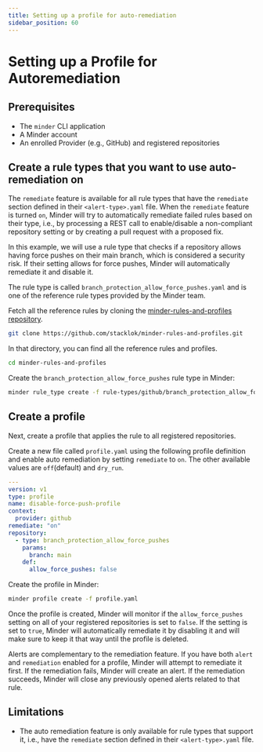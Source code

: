 ```yaml
---
title: Setting up a profile for auto-remediation
sidebar_position: 60
---
```


# Setting up a Profile for Autoremediation

## Prerequisites

* The `minder` CLI application
* A Minder account
* An enrolled Provider (e.g., GitHub) and registered repositories

## Create a rule types that you want to use auto-remediation on

The `remediate` feature is available for all rule types that have the `remediate` section defined in their
`<alert-type>.yaml` file. When the `remediate` feature is turned `on`, Minder will try to automatically remediate failed
rules based on their type, i.e., by processing a REST call to enable/disable a non-compliant repository setting or by
creating a pull request with a proposed fix.

In this example, we will use a rule type that checks if a repository allows having force pushes on their main branch,
which is considered a security risk. If their setting allows for force pushes, Minder will automatically remediate it
and disable it. 

The rule type is called `branch_protection_allow_force_pushes.yaml` and is one of the reference rule types provided by
the Minder team.

Fetch all the reference rules by cloning the [minder-rules-and-profiles repository](https://github.com/stacklok/minder-rules-and-profiles).

```bash
git clone https://github.com/stacklok/minder-rules-and-profiles.git
```

In that directory, you can find all the reference rules and profiles.

```bash
cd minder-rules-and-profiles
```

Create the `branch_protection_allow_force_pushes` rule type in Minder:

```bash
minder rule_type create -f rule-types/github/branch_protection_allow_force_pushes.yaml
```

## Create a profile
Next, create a profile that applies the rule to all registered repositories.

Create a new file called `profile.yaml` using the following profile definition and enable auto remediation by setting
`remediate` to `on`. The other available values are `off`(default) and `dry_run`.

```yaml
---
version: v1
type: profile
name: disable-force-push-profile
context:
  provider: github
remediate: "on"
repository:
  - type: branch_protection_allow_force_pushes
    params:
      branch: main
    def:
      allow_force_pushes: false
```

Create the profile in Minder:

```bash
minder profile create -f profile.yaml
```

Once the profile is created, Minder will monitor if the `allow_force_pushes` setting on all of your registered
repositories is set to `false`. If the setting is set to `true`, Minder will automatically remediate it by disabling it
and will make sure to keep it that way until the profile is deleted.

Alerts are complementary to the remediation feature. If you have both `alert` and `remediation` enabled for a profile,
Minder will attempt to remediate it first. If the remediation fails, Minder will create an alert. If the remediation
succeeds, Minder will close any previously opened alerts related to that rule.

## Limitations

* The auto remediation feature is only available for rule types that support it, i.e., have the `remediate` section defined in their `<alert-type>.yaml` file.
